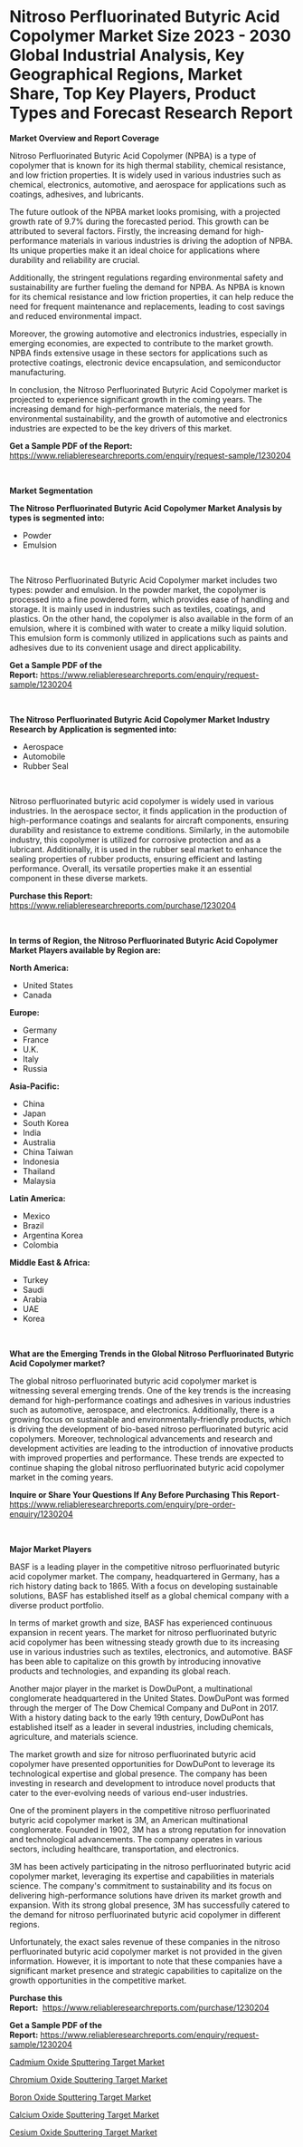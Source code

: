 <p><h1>Nitroso Perfluorinated Butyric Acid Copolymer Market Size 2023 - 2030 Global Industrial Analysis, Key Geographical Regions, Market Share, Top Key Players, Product Types and Forecast Research Report</h1></p><p><strong>Market Overview and Report Coverage</strong></p>
<p><p>Nitroso Perfluorinated Butyric Acid Copolymer (NPBA) is a type of copolymer that is known for its high thermal stability, chemical resistance, and low friction properties. It is widely used in various industries such as chemical, electronics, automotive, and aerospace for applications such as coatings, adhesives, and lubricants.</p><p>The future outlook of the NPBA market looks promising, with a projected growth rate of 9.7% during the forecasted period. This growth can be attributed to several factors. Firstly, the increasing demand for high-performance materials in various industries is driving the adoption of NPBA. Its unique properties make it an ideal choice for applications where durability and reliability are crucial.</p><p>Additionally, the stringent regulations regarding environmental safety and sustainability are further fueling the demand for NPBA. As NPBA is known for its chemical resistance and low friction properties, it can help reduce the need for frequent maintenance and replacements, leading to cost savings and reduced environmental impact.</p><p>Moreover, the growing automotive and electronics industries, especially in emerging economies, are expected to contribute to the market growth. NPBA finds extensive usage in these sectors for applications such as protective coatings, electronic device encapsulation, and semiconductor manufacturing.</p><p>In conclusion, the Nitroso Perfluorinated Butyric Acid Copolymer market is projected to experience significant growth in the coming years. The increasing demand for high-performance materials, the need for environmental sustainability, and the growth of automotive and electronics industries are expected to be the key drivers of this market.</p></p>
<p><strong>Get a Sample PDF of the Report:</strong> <a href="https://www.reliableresearchreports.com/enquiry/request-sample/1230204">https://www.reliableresearchreports.com/enquiry/request-sample/1230204</a></p>
<p>&nbsp;</p>
<p><strong>Market Segmentation</strong></p>
<p><strong>The Nitroso Perfluorinated Butyric Acid Copolymer Market Analysis by types is segmented into:</strong></p>
<p><ul><li>Powder</li><li>Emulsion</li></ul></p>
<p>&nbsp;</p>
<p><p>The Nitroso Perfluorinated Butyric Acid Copolymer market includes two types: powder and emulsion. In the powder market, the copolymer is processed into a fine powdered form, which provides ease of handling and storage. It is mainly used in industries such as textiles, coatings, and plastics. On the other hand, the copolymer is also available in the form of an emulsion, where it is combined with water to create a milky liquid solution. This emulsion form is commonly utilized in applications such as paints and adhesives due to its convenient usage and direct applicability.</p></p>
<p><strong>Get a Sample PDF of the Report:</strong>&nbsp;<a href="https://www.reliableresearchreports.com/enquiry/request-sample/1230204">https://www.reliableresearchreports.com/enquiry/request-sample/1230204</a></p>
<p>&nbsp;</p>
<p><strong>The Nitroso Perfluorinated Butyric Acid Copolymer Market Industry Research by Application is segmented into:</strong></p>
<p><ul><li>Aerospace</li><li>Automobile</li><li>Rubber Seal</li></ul></p>
<p>&nbsp;</p>
<p><p>Nitroso perfluorinated butyric acid copolymer is widely used in various industries. In the aerospace sector, it finds application in the production of high-performance coatings and sealants for aircraft components, ensuring durability and resistance to extreme conditions. Similarly, in the automobile industry, this copolymer is utilized for corrosive protection and as a lubricant. Additionally, it is used in the rubber seal market to enhance the sealing properties of rubber products, ensuring efficient and lasting performance. Overall, its versatile properties make it an essential component in these diverse markets.</p></p>
<p><strong>Purchase this Report:</strong>&nbsp; <a href="https://www.reliableresearchreports.com/purchase/1230204">https://www.reliableresearchreports.com/purchase/1230204</a></p>
<p>&nbsp;</p>
<p><strong>In terms of Region, the Nitroso Perfluorinated Butyric Acid Copolymer Market Players available by Region are:</strong></p>
<p>
    <p> <strong> North America: </strong>
        <ul>
            <li>United States</li>
            <li>Canada</li>
        </ul>
        </p> 
    <p> <strong> Europe: </strong>
        <ul>
            <li>Germany</li>
            <li>France</li>
            <li>U.K.</li>
            <li>Italy</li>
            <li>Russia</li>
        </ul>
        </p> 
    <p> <strong> Asia-Pacific: </strong>
        <ul>
            <li>China</li>
            <li>Japan</li>
            <li>South Korea</li>
            <li>India</li>
            <li>Australia</li>
            <li>China Taiwan</li>
            <li>Indonesia</li>
            <li>Thailand</li>
            <li>Malaysia</li>
        </ul>
        </p> 
    <p> <strong> Latin America: </strong>
        <ul>
            <li>Mexico</li>
            <li>Brazil</li>
            <li>Argentina Korea</li>
            <li>Colombia</li>
        </ul>
        </p> 
    <p> <strong> Middle East & Africa: </strong>
        <ul>
            <li>Turkey</li>
            <li>Saudi</li>
            <li>Arabia</li>
            <li>UAE</li>
            <li>Korea</li>
        </ul>
    </p>
    </p>
<p>&nbsp;</p>
<p><strong>What are the Emerging Trends in the Global Nitroso Perfluorinated Butyric Acid Copolymer market?</strong></p>
<p><p>The global nitroso perfluorinated butyric acid copolymer market is witnessing several emerging trends. One of the key trends is the increasing demand for high-performance coatings and adhesives in various industries such as automotive, aerospace, and electronics. Additionally, there is a growing focus on sustainable and environmentally-friendly products, which is driving the development of bio-based nitroso perfluorinated butyric acid copolymers. Moreover, technological advancements and research and development activities are leading to the introduction of innovative products with improved properties and performance. These trends are expected to continue shaping the global nitroso perfluorinated butyric acid copolymer market in the coming years.</p></p>
<p><strong>Inquire or Share Your Questions If Any Before Purchasing This Report</strong>- <a href="https://www.reliableresearchreports.com/enquiry/pre-order-enquiry/1230204">https://www.reliableresearchreports.com/enquiry/pre-order-enquiry/1230204</a></p>
<p>&nbsp;</p>
<p><strong>Major Market Players</strong></p>
<p><p>BASF is a leading player in the competitive nitroso perfluorinated butyric acid copolymer market. The company, headquartered in Germany, has a rich history dating back to 1865. With a focus on developing sustainable solutions, BASF has established itself as a global chemical company with a diverse product portfolio.</p><p>In terms of market growth and size, BASF has experienced continuous expansion in recent years. The market for nitroso perfluorinated butyric acid copolymer has been witnessing steady growth due to its increasing use in various industries such as textiles, electronics, and automotive. BASF has been able to capitalize on this growth by introducing innovative products and technologies, and expanding its global reach.</p><p>Another major player in the market is DowDuPont, a multinational conglomerate headquartered in the United States. DowDuPont was formed through the merger of The Dow Chemical Company and DuPont in 2017. With a history dating back to the early 19th century, DowDuPont has established itself as a leader in several industries, including chemicals, agriculture, and materials science.</p><p>The market growth and size for nitroso perfluorinated butyric acid copolymer have presented opportunities for DowDuPont to leverage its technological expertise and global presence. The company has been investing in research and development to introduce novel products that cater to the ever-evolving needs of various end-user industries.</p><p>One of the prominent players in the competitive nitroso perfluorinated butyric acid copolymer market is 3M, an American multinational conglomerate. Founded in 1902, 3M has a strong reputation for innovation and technological advancements. The company operates in various sectors, including healthcare, transportation, and electronics.</p><p>3M has been actively participating in the nitroso perfluorinated butyric acid copolymer market, leveraging its expertise and capabilities in materials science. The company's commitment to sustainability and its focus on delivering high-performance solutions have driven its market growth and expansion. With its strong global presence, 3M has successfully catered to the demand for nitroso perfluorinated butyric acid copolymer in different regions.</p><p>Unfortunately, the exact sales revenue of these companies in the nitroso perfluorinated butyric acid copolymer market is not provided in the given information. However, it is important to note that these companies have a significant market presence and strategic capabilities to capitalize on the growth opportunities in the competitive market.</p></p>
<p><strong>Purchase this Report:</strong>&nbsp;&nbsp;<a href="https://www.reliableresearchreports.com/purchase/1230204">https://www.reliableresearchreports.com/purchase/1230204</a></p>
<p></p>
<p><strong>Get a Sample PDF of the Report:</strong>&nbsp;<a href="https://www.reliableresearchreports.com/enquiry/request-sample/1230204">https://www.reliableresearchreports.com/enquiry/request-sample/1230204</a></p>
<p><p><a href="https://github.com/rexevange/Market-Research-Report-List-2/blob/main/cadmium-oxide-sputtering-target-market.md">Cadmium Oxide Sputtering Target Market</a></p><p><a href="https://github.com/castoriffic/Market-Research-Report-List-2/blob/main/chromium-oxide-sputtering-target-market.md">Chromium Oxide Sputtering Target Market</a></p><p><a href="https://github.com/lilstefpacute/Market-Research-Report-List-2/blob/main/boron-oxide-sputtering-target-market.md">Boron Oxide Sputtering Target Market</a></p><p><a href="https://github.com/FassouRP/Market-Research-Report-List-2/blob/main/calcium-oxide-sputtering-target-market.md">Calcium Oxide Sputtering Target Market</a></p><p><a href="https://github.com/ashepherd82/Market-Research-Report-List-2/blob/main/cesium-oxide-sputtering-target-market.md">Cesium Oxide Sputtering Target Market</a></p></p>
